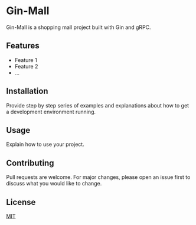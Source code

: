 # Gin-Mall

Gin-Mall is a shopping mall project built with Gin and gRPC.

## Features

- Feature 1
- Feature 2
- ...

## Installation

Provide step by step series of examples and explanations about how to get a development environment running.

## Usage

Explain how to use your project.

## Contributing

Pull requests are welcome. For major changes, please open an issue first to discuss what you would like to change.

## License

[MIT](https://choosealicense.com/licenses/mit/)